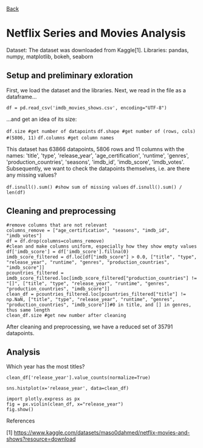 [Back](https://ycvogt.github.io/my_portfolio/)

# Netflix Series and Movies Analysis

Dataset: The dataset was downloaded from Kaggle[1].
Libraries: pandas, numpy, matplotlib, bokeh, seaborn


## Setup and preliminary exloration
First, we load the dataset and the libraries. Next, we read in the file as a dataframe...

```
df = pd.read_csv('imdb_movies_shows.csv', encoding="UTF-8")
```

...and get an idea of its size:

```df.size #get number of datapoints```
```df.shape #get number of (rows, cols) #(5806, 11)```
```df.columns #get column names```

This dataset has 63866 datapoints, 5806 rows and 11 columns with the names: 'title', 'type', 'release_year', 'age_certification', 'runtime', 'genres', 'production_countries', 'seasons', 'imdb_id', 'imdb_score', 'imdb_votes'. Subsequently, we want to check the datapoints themselves, i.e. are there any missing values?

```df.isnull().sum() #show sum of missing values```
```df.isnull().sum() / len(df)```


## Cleaning and preprocessing

```
#remove columns that are not relevant
columns_remove = ["age_certification", "seasons", "imdb_id", "imdb_votes"]
df = df.drop(columns=columns_remove)
#clean and make columns uniform, especially how they show empty values
df['imdb_score'] = df['imdb_score'].fillna(0)
imdb_score_filtered = df.loc[df["imdb_score"] > 0.0, ["title", "type", "release_year", "runtime", "genres", "production_countries", "imdb_score"]]
pcountries_filtered = imdb_score_filtered.loc[imdb_score_filtered["production_countries"] != "[]", ["title", "type", "release_year", "runtime", "genres", "production_countries", "imdb_score"]]
clean_df = pcountries_filtered.loc[pcountries_filtered["title"] != np.NaN, ["title", "type", "release_year", "runtime", "genres", "production_countries", "imdb_score"]]#0 in title, and [] in genres, thus same length
clean_df.size #get new number after cleaning
```
After cleaning and preprocessing, we have a reduced set of 35791 datapoints. 

## Analysis

Which year has the most titles?
```
clean_df['release_year'].value_counts(normalize=True)
```

```
sns.histplot(x='release_year', data=clean_df)
```
```
import plotly.express as px
fig = px.violin(clean_df, x="release_year")
fig.show()
```


References

[1] https://www.kaggle.com/datasets/maso0dahmed/netflix-movies-and-shows?resource=download
